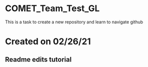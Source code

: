 # COMET_Team_Test_GL
This is a task to create a new repository and learn to navigate github 
# Created on 02/26/21
## Readme edits tutorial
